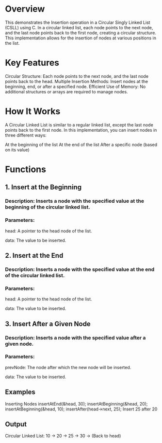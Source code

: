 # Overview
This demonstrates the Insertion operation in a Circular Singly Linked List (CSLL) using C.
In a circular linked list, each node points to the next node, and the last node points back to the first node, creating a circular structure. This implementation allows for the insertion of nodes at various positions in the list.

# Key Features
Circular Structure: Each node points to the next node, and the last node points back to the head.
Multiple Insertion Methods: Insert nodes at the beginning, end, or after a specified node.
Efficient Use of Memory: No additional structures or arrays are required to manage nodes.

# How It Works
A Circular Linked List is similar to a regular linked list, except the last node points back to the first node. In this implementation, you can insert nodes in three different ways:

At the beginning of the list
At the end of the list
After a specific node (based on its value)

# Functions
## 1. Insert at the Beginning

### Description: Inserts a node with the specified value at the beginning of the circular linked list.
### Parameters:
head: A pointer to the head node of the list.

data: The value to be inserted.

## 2. Insert at the End

### Description: Inserts a node with the specified value at the end of the circular linked list.
### Parameters:
head: A pointer to the head node of the list.

data: The value to be inserted.

## 3. Insert After a Given Node

### Description: Inserts a node with the specified value after a given node.
### Parameters:
prevNode: The node after which the new node will be inserted.

data: The value to be inserted.

## Examples
Inserting Nodes
    insertAtEnd(&head, 30);
    insertAtBeginning(&head, 20);
    insertAtBeginning(&head, 10);
    insertAfter(head->next, 25);  Insert 25 after 20

## Output
Circular Linked List: 10 -> 20 -> 25 -> 30 -> (Back to head)
